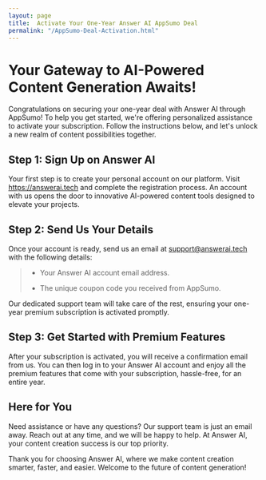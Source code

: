 ```yaml
---
layout: page
title:  Activate Your One-Year Answer AI AppSumo Deal
permalink: "/AppSumo-Deal-Activation.html"
---
```


# Your Gateway to AI-Powered Content Generation Awaits!

Congratulations on securing your one-year deal with Answer AI through AppSumo! To help you get started, we're offering personalized assistance to activate your subscription. Follow the instructions below, and let's unlock a new realm of content possibilities together.

## Step 1: Sign Up on Answer AI

Your first step is to create your personal account on our platform. Visit https://answerai.tech and complete the registration process. An account with us opens the door to innovative AI-powered content tools designed to elevate your projects.

## Step 2: Send Us Your Details

Once your account is ready, send us an email at support@answerai.tech with the following details:

> * Your Answer AI account email address.
> 
> * The unique coupon code you received from AppSumo.

Our dedicated support team will take care of the rest, ensuring your one-year premium subscription is activated promptly.

## Step 3: Get Started with Premium Features

After your subscription is activated, you will receive a confirmation email from us. You can then log in to your Answer AI account and enjoy all the premium features that come with your subscription, hassle-free, for an entire year.

## Here for You

Need assistance or have any questions? Our support team is just an email away. Reach out at any time, and we will be happy to help. At Answer AI, your content creation success is our top priority.

Thank you for choosing Answer AI, where we make content creation smarter, faster, and easier. Welcome to the future of content generation!

